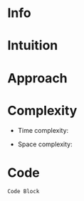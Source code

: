# Info
<!-- Describe Problem, Problem Num, OverView etc.. -->
# Intuition
<!-- Describe your first thoughts on how to solve this problem. -->
# Approach
<!-- Describe your approach to solving the problem. -->
# Complexity
- Time complexity:
<!-- Add your time complexity here, e.g. $$O(n)$$ -->
- Space complexity:
<!-- Add your space complexity here, e.g. $$O(n)$$ -->
# Code
```
Code Block
```
